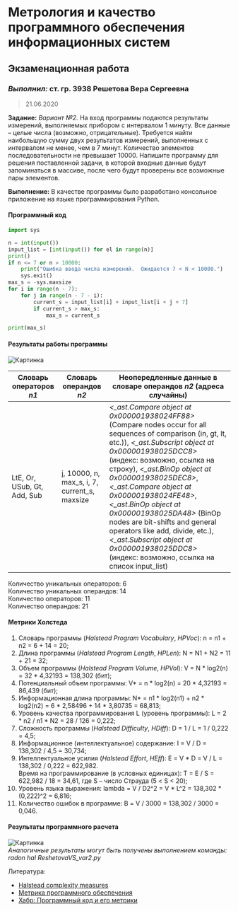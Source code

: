 # Метрология и качество программного обеспечения информационных систем

## Экзаменационная работа

### *Выполнил:* ст. гр. 3938 Решетова Вера Сергеевна

> 21.06.2020

**Задание:** *Вариант №2.* На вход программы подаются результаты измерений, выполняемых прибором с интервалом 1 минуту. Все данные – целые числа (возможно, отрицательные). Требуется найти наибольшую сумму двух результатов измерений, выполненных с интервалом не менее, чем в 7 минут. Количество элементов последовательности не превышает 10000.
Напишите программу для решения поставленной задачи, в которой входные данные будут запоминаться в массиве, после чего будут проверены все возможные пары элементов.

**Выполнение:** В качестве программы было разработано консольное приложение на языке программирования Python.

#### Программный код

```python
import sys

n = int(input())
input_list = [int(input()) for el in range(n)]
print()
if n <= 7 or n > 10000:
    print("Ошибка ввода числа измерений.  Ожидается 7 < N < 10000.")
    sys.exit()
max_s = -sys.maxsize
for i in range(n - 7):
    for j in range(n - 7 - i):
        current_s = input_list[i] + input_list[i + j + 7]
        if current_s > max_s:
            max_s = current_s

print(max_s)
```

#### Результаты работы программы

![Картинка](https://sun9-58.userapi.com/c858524/v858524929/1bfa70/HrO54g6WVj4.jpg "Результаты работы программы")

| Словарь операторов *n1*    | Словарь операндов *n2*                      | Неопередленные данные в словаре операндов *n2* (адреса случайны) |
|----------------------------|---------------------------------------------|------------------------------------------------------------------|
|LtE, Or, USub, Gt, Add, Sub |j, 10000, n, max_s, i, 7, current_s, maxsize |*<_ast.Compare object at 0x000001938024FF88>* (Compare nodes occur for all sequences of comparison (in, gt, lt, etc.)), *<_ast.Subscript object at 0x000001938025DCC8>* (индекс: возможно, ссылка на строку), *<_ast.BinOp object at 0x000001938025DEC8>*, *<_ast.Compare object at 0x000001938024FE48>*,  *<_ast.BinOp object at 0x000001938025DA48>* (BinOp nodes are bit-shifts and general operators like add, divide, etc.), *<_ast.Subscript object at 0x000001938025DDC8>* (индекс: возможно, ссылка на список input_list)|

Количество уникальных операторов: 6  
Количество уникальных операндов: 14  
Количество операторов: 11  
Количество операндов: 21  

#### Метрики Холстеда

1. Словарь программы (*Halstead Program Vocabulary*, *HPVoc*): n = n1 + n2 = 6 + 14 = 20;
1. Длина программы (*Halstead Program Length*, *HPLen*): N = N1 + N2 = 11 + 21 = 32;
1. Объем программы (*Halstead Program Volume*, *HPVol*): V = N \* log2(n) = 32 \* 4,32193 = 138,302 (бит);
1. Потенциальный объем программы: V\* = n \* log2(n) = 20 \* 4,32193 = 86,439 (бит);
1. Информационная длина программы: N\* = n1 \* log2(n1) + n2 \* log2(n2) = 6 \* 2,58496 + 14 \* 3,80735 = 68,813;
1. Уровень качества программирования L (уровень программы): L = 2 \* n2 / n1 \* N2 = 28 / 126 = 0,222;
1. Сложность программы (*Halstead Difficulty*, *HDiff*): D = 1 / L = 1 / 0,222 = 4,5;
1. Информационное (интеллектуальное) содержание: I = V / D = 138,302 / 4,5 = 30,734;
1. Интеллектуальное усилия (*Halstead Effort*, *HEff*): E = V \* D = V / L = 138,302 / 0,222 = 622,982.  
Время на программирование (в условных единицах): T = E / S = 622,982 / 18 = 34,61, где S – число Страуда (5 < S < 20);
1. Уровень языка выражения: lambda  = V / D2^2 = V \* L^2 = 138,302 \* (0,222)^2 = 6,816;
1. Количество ошибок в программе: В = V / 3000 = 138,302 / 3000 = 0,046.

#### Результаты программного расчета

![Картинка](https://sun9-39.userapi.com/c857432/v857432951/20194f/FDAbceSUgQA.jpg "Результаты программного расчета")  
*Аналогичные результаты могут быть получены выполнением команды: radon hal ReshetovaVS_var2.py*

Литература:

* [Halstead complexity measures](https://en.wikipedia.org/wiki/Halstead_complexity_measures)
* [Метрика программного обеспечения](https://ru.wikipedia.org/wiki/%D0%9C%D0%B5%D1%82%D1%80%D0%B8%D0%BA%D0%B0_%D0%BF%D1%80%D0%BE%D0%B3%D1%80%D0%B0%D0%BC%D0%BC%D0%BD%D0%BE%D0%B3%D0%BE_%D0%BE%D0%B1%D0%B5%D1%81%D0%BF%D0%B5%D1%87%D0%B5%D0%BD%D0%B8%D1%8F)
* [Хабр: Программный код и его метрики](https://habr.com/ru/company/intel/blog/106082/)
